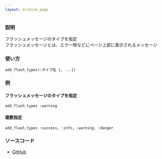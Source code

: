 ```yaml
---
layout: archive_page
---
```

### 説明
フラッシュメッセージのタイプを指定  
フラッシュメッセージとは、エラー時などにページ上部に表示されるメッセージ

### 使い方
    add_flash_types(:タイプ名 [, ...])

### 例
#### フラッシュメッセージのタイプを指定
    add_flash_types :warning

#### 複数指定
    add_flash_types :success, :info, :warning, :danger

### ソースコード
* [GitHub](https://github.com/rails/rails/blob/ac30e389ecfa0e26e3d44c1eda8488ddf63b3ecc/actionpack/lib/action_controller/metal/flash.rb#L32)